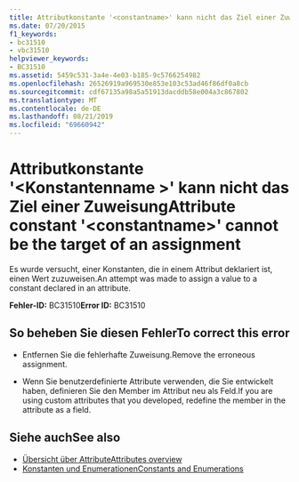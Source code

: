 ```yaml
---
title: Attributkonstante '<constantname>' kann nicht das Ziel einer Zuweisung
ms.date: 07/20/2015
f1_keywords:
- bc31510
- vbc31510
helpviewer_keywords:
- BC31510
ms.assetid: 5459c531-3a4e-4e03-b185-9c5766254982
ms.openlocfilehash: 26526919a969530e853e103c53ad46f86df0a8cb
ms.sourcegitcommit: cdf67135a98a5a51913dacddb58e004a3c867802
ms.translationtype: MT
ms.contentlocale: de-DE
ms.lasthandoff: 08/21/2019
ms.locfileid: "69660942"
---
```

# <a name="attribute-constant-constantname-cannot-be-the-target-of-an-assignment"></a><span data-ttu-id="549d8-102">Attributkonstante '\<Konstantenname >' kann nicht das Ziel einer Zuweisung</span><span class="sxs-lookup"><span data-stu-id="549d8-102">Attribute constant '\<constantname>' cannot be the target of an assignment</span></span>
<span data-ttu-id="549d8-103">Es wurde versucht, einer Konstanten, die in einem Attribut deklariert ist, einen Wert zuzuweisen.</span><span class="sxs-lookup"><span data-stu-id="549d8-103">An attempt was made to assign a value to a constant declared in an attribute.</span></span>  
  
 <span data-ttu-id="549d8-104">**Fehler-ID:** BC31510</span><span class="sxs-lookup"><span data-stu-id="549d8-104">**Error ID:** BC31510</span></span>  
  
## <a name="to-correct-this-error"></a><span data-ttu-id="549d8-105">So beheben Sie diesen Fehler</span><span class="sxs-lookup"><span data-stu-id="549d8-105">To correct this error</span></span>  
  
- <span data-ttu-id="549d8-106">Entfernen Sie die fehlerhafte Zuweisung.</span><span class="sxs-lookup"><span data-stu-id="549d8-106">Remove the erroneous assignment.</span></span>  
  
- <span data-ttu-id="549d8-107">Wenn Sie benutzerdefinierte Attribute verwenden, die Sie entwickelt haben, definieren Sie den Member im Attribut neu als Feld.</span><span class="sxs-lookup"><span data-stu-id="549d8-107">If you are using custom attributes that you developed, redefine the member in the attribute as a field.</span></span>  
  
## <a name="see-also"></a><span data-ttu-id="549d8-108">Siehe auch</span><span class="sxs-lookup"><span data-stu-id="549d8-108">See also</span></span>

- [<span data-ttu-id="549d8-109">Übersicht über Attribute</span><span class="sxs-lookup"><span data-stu-id="549d8-109">Attributes overview</span></span>](../programming-guide/concepts/attributes/index.md)
- [<span data-ttu-id="549d8-110">Konstanten und Enumerationen</span><span class="sxs-lookup"><span data-stu-id="549d8-110">Constants and Enumerations</span></span>](../../visual-basic/language-reference/constants-and-enumerations.md)
